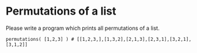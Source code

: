 # Permutations of a list

Please write a program which prints all permutations of a list.

```
permutations( [1,2,3] ) # [[1,2,3,],[1,3,2],[2,1,3],[2,3,1],[3,2,1],[3,1,2]]
```

